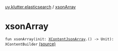 [uy.klutter.elasticsearch](index.md) / [xsonArray](.)


# xsonArray
<code>fun xsonArray(init: [XContentJsonArray](-x-content-json-array/index.md).() -> Unit): XContentBuilder</code> [(source)](https://github.com/kohesive/klutter/blob/master/elasticsearch-jdk7/src/main/kotlin/uy/klutter/elasticsearch/XContent.kt#L154)<br/>

